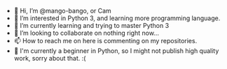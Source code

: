- 👋 Hi, I’m @mango-bango, or Cam
- 👀 I’m interested in Python 3, and learning more programming language.
- 🌱 I’m currently learning and trying to master Python 3
- 💞️ I’m looking to collaborate on nothing right now...
- 📫 How to reach me on here is commenting on my repositories.
- 📙 I'm currently a beginner in Python, so I might not publish high quality work, sorry about that. :(

<!---
mango-bango/mango-bango is a ✨ special ✨ repository because its `README.md` (this file) appears on your GitHub profile.
You can click the Preview link to take a look at your changes.
--->
